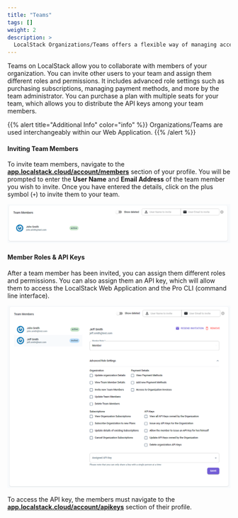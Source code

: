 ```yaml
---
title: "Teams"
tags: [] 
weight: 2
description: >
  LocalStack Organizations/Teams offers a flexible way of managing access roles and permissions for your team members.
---
```


Teams on LocalStack allow you to collaborate with members of your organization. You can invite other users to your team and assign them different roles and permissions. It includes advanced role settings such as purchasing subscriptions, managing payment methods, and more by the team administrator. You can purchase a plan with multiple seats for your team, which allows you to distribute the API keys among your team members.

{{% alert title="Additional Info" color="info" %}}
Organizations/Teams are used interchangeably within our Web Application.
{{% /alert %}}

#### Inviting Team Members

To invite team members, navigate to the [**app.localstack.cloud/account/members**](https://app.localstack.cloud/account/members) section of your profile. You will be prompted to enter the **User Name** and **Email Address** of the team member you wish to invite. Once you have entered the details, click on the plus symbol (`+`) to invite them to your team.

<img src="teammembers.PNG" width="800px" alt="Inviting Team Members">

#### Member Roles & API Keys

After a team member has been invited, you can assign them different roles and permissions. You can also assign them an API key, which will allow them to access the LocalStack Web Application and the Pro CLI (command line interface).

<img src="memberroles.PNG" width="900px" alt="Editing team member settings">

To access the API key, the members must navigate to the [**app.localstack.cloud/account/apikeys**](https://app.localstack.cloud/account/apikeys) section of their profile.
